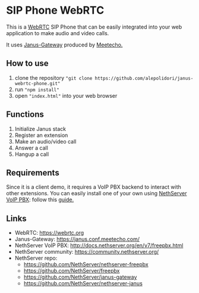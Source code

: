 # SIP Phone WebRTC

This is a [WebRTC](https://webrtc.org) SIP Phone that can be easily integrated into your web application to make audio and video calls.

It uses [Janus-Gateway](https://janus.conf.meetecho.com/) produced by [Meetecho.](https://twitter.com/meetecho)

## How to use

1. clone the repository `"git clone https://github.com/alepolidori/janus-webrtc-phone.git"`
1. run `"npm install"`
1. open `"index.html"` into your web browser

## Functions

1. Initialize Janus stack
1. Register an extension
1. Make an audio/video call
1. Answer a call
1. Hangup a call

## Requirements

Since it is a client demo, it requires a VoIP PBX backend to interact with other extensions. You can easily install one of your own using [NethServer VoIP PBX](http://docs.nethserver.org/en/v7/freepbx.html): follow this [guide.](https://github.com/alepolidori/howto-nethserver-voip-pbx/blob/master/README.md)



## Links

- WebRTC: https://webrtc.org
- Janus-Gateway: https://janus.conf.meetecho.com/
- NethServer VoIP PBX: http://docs.nethserver.org/en/v7/freepbx.html
- NethServer community: https://community.nethserver.org/
- NethServer repo:
  - https://github.com/NethServer/nethserver-freepbx
  - https://github.com/NethServer/freepbx
  - https://github.com/NethServer/janus-gateway
  - https://github.com/NethServer/nethserver-janus
